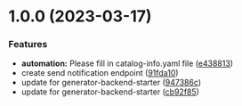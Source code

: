 # 1.0.0 (2023-03-17)


### Features

* **automation:** Please fill in catalog-info.yaml file ([e438813](https://gitlab.com/affinidi/safe-travel/huat/health-folder/firebase-service/commit/e438813b1810a1fc90d344a393296d7eb06cc9b4))
* create send notification endpoint ([91fda10](https://gitlab.com/affinidi/safe-travel/huat/health-folder/firebase-service/commit/91fda1030eecd2736141feeb711bd8a2fbc9684f))
* update for generator-backend-starter ([947386c](https://gitlab.com/affinidi/safe-travel/huat/health-folder/firebase-service/commit/947386c227cec1931d60e54449f32ddd4c958648))
* update for generator-backend-starter ([cb92f85](https://gitlab.com/affinidi/safe-travel/huat/health-folder/firebase-service/commit/cb92f855c2a2c7e4e3cf440fbaf9a197fa026dbd))
